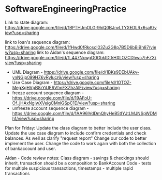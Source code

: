 # SoftwareEngineeringPractice

Link to state diagram: https://drive.google.com/file/d/1BPTHJmOLGr9hiQ0BJnvLTYXEDLRx6saK/view?usp=sharing

link to Ioan's sequence diagram: https://drive.google.com/file/d/1fHwd0fRkoscI03Zu2G8p7B5D6bBiBh87/view?usp=sharing
link to Aidan's sequence diagram: https://drive.google.com/file/d/1L447NcwgO0GbktDt5HXLOZCDhwc7hFZX/view?usp=sharing

* UML Diagram - https://drive.google.com/file/d/1BKs9DEbUAkv-ynNGjp099HZ6vRylucr6/view?usp=sharing
* Use Case Diagram - https://drive.google.com/file/d/1OTOZ-MegXgHVpB8rYiUERVfmFXZhzAlF/view?usp=sharing
* freeze account sequence diagram - https://drive.google.com/file/d/19AFoU-Of_jHAxNgIwXVeigCMnlGSpC1D/view?usp=sharing
* unfreeze account sequence diagram - https://drive.google.com/file/d/1AA96lVdDmQhyHeB5tIYJtLMJNSpWDMh1/view?usp=sharing


Plan for Friday:
Update the class diagram to better include the user class.
Update the use case diagram to include confirm credentials and check balances. As well as clarify "request report"
Change our code to better implement the user. Change the code to work again with both the collection of bankaccount and user.

Aidan - Code review notes:
Class diagram - savings & checkings should inherit, transaction should be a composition to BankAccount
Code - tests for multiple suspicious transactions, timestamps - multiple rapid transactions
